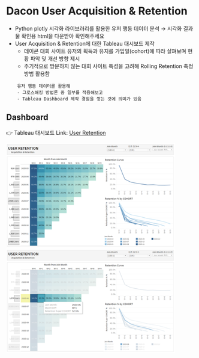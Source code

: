 # Dacon User Acquisition & Retention
- Python plotly 시각화 라이브러리를 활용한 유저 행동 데이터 분석
	→ 시각화 결과물 확인용 html을 다운받아 확인해주세요
- User Acquisition & Retention에 대한 Tableau 대시보드 제작 
	- 데이콘 대회 사이트 유저의 획득과 유지를 가입일(cohort)에 따라 살펴보며 현황 파악 및 개선 방향 제시
	- 주기적으로 방문하지 않는 대회 사이트 특성을 고려해 Rolling Retention 측정 방법 활용함
```
	유저 행동 데이터를 활용해 
	- 그로스해킹 방법론 중 일부를 적용해보고
	- Tableau Dashboard 제작 경험을 쌓는 것에 의미가 있음
```

## Dashboard
:point_right: Tableau 대시보드 Link: [User Retention](https://public.tableau.com/app/profile/.52832678/viz/UserRetention_16249748567350/1, "Dashboard Link")

<img src="./image/Dashboard.PNG" width="450">
<img src="./image/Dashboard with highlight.PNG" width="450">


